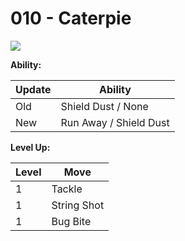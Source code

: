 # 010 - Caterpie
![][010]

**Ability:**

Update | Ability
---    | ---
Old    | Shield Dust / None
New    | Run Away / Shield Dust

**Level Up:**

Level | Move
---   | ---
  1   | Tackle
  1   | String Shot
  1   | Bug Bite



[010]: /img/pokemon/010.png
